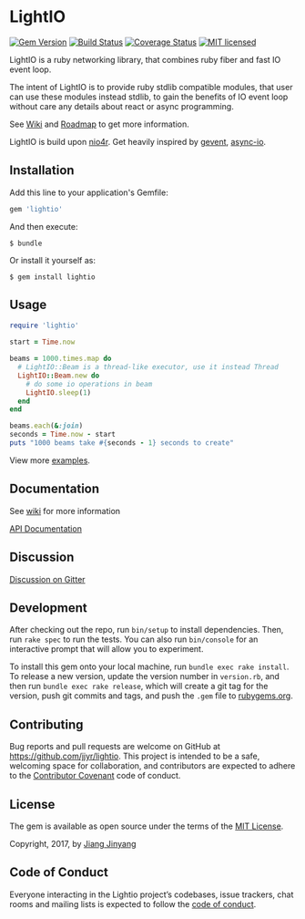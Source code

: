 # LightIO


[![Gem Version](https://badge.fury.io/rb/lightio.svg)](http://rubygems.org/gems/lightio)
[![Build Status](https://travis-ci.org/jjyr/lightio.svg?branch=master)](https://travis-ci.org/jjyr/lightio)
[![Coverage Status](https://coveralls.io/repos/github/socketry/lightio/badge.svg?branch=master)](https://coveralls.io/github/socketry/lightio?branch=master)
[![MIT licensed](https://img.shields.io/badge/license-MIT-blue.svg)](https://github.com/jjyr/lightio/blob/master/LICENSE.txt)

LightIO is a ruby networking library, that combines ruby fiber and fast IO event loop.

The intent of LightIO is to provide ruby stdlib compatible modules, that user can use these modules instead stdlib, to gain the benefits of IO event loop without care any details about react or async programming.

See [Wiki](https://github.com/jjyr/lightio/wiki) and [Roadmap](https://github.com/jjyr/lightio/wiki/Current-status-and-roadmap) to get more information.

LightIO is build upon [nio4r](https://github.com/socketry/nio4r). Get heavily inspired by [gevent](http://www.gevent.org/), [async-io](https://github.com/socketry/async-io).


## Installation

Add this line to your application's Gemfile:

```ruby
gem 'lightio'
```

And then execute:

    $ bundle

Or install it yourself as:

    $ gem install lightio

## Usage

``` ruby
require 'lightio'

start = Time.now

beams = 1000.times.map do
  # LightIO::Beam is a thread-like executor, use it instead Thread
  LightIO::Beam.new do
    # do some io operations in beam
    LightIO.sleep(1)
  end
end

beams.each(&:join)
seconds = Time.now - start
puts "1000 beams take #{seconds - 1} seconds to create"
```

View more [examples](/examples).

## Documentation

See [wiki](https://github.com/jjyr/lightio/wiki) for more information

[API Documentation](http://www.rubydoc.info/gems/lightio/frames)

## Discussion

[Discussion on Gitter](https://gitter.im/lightio-dev/Lobby?utm_source=share-link&utm_medium=link&utm_campaign=share-link)

## Development

After checking out the repo, run `bin/setup` to install dependencies. Then, run `rake spec` to run the tests. You can also run `bin/console` for an interactive prompt that will allow you to experiment.

To install this gem onto your local machine, run `bundle exec rake install`. To release a new version, update the version number in `version.rb`, and then run `bundle exec rake release`, which will create a git tag for the version, push git commits and tags, and push the `.gem` file to [rubygems.org](https://rubygems.org).

## Contributing

Bug reports and pull requests are welcome on GitHub at https://github.com/jjyr/lightio. This project is intended to be a safe, welcoming space for collaboration, and contributors are expected to adhere to the [Contributor Covenant](http://contributor-covenant.org) code of conduct.

## License

The gem is available as open source under the terms of the [MIT License](https://opensource.org/licenses/MIT).

Copyright, 2017, by [Jiang Jinyang](http://justjjy.com/)

## Code of Conduct

Everyone interacting in the Lightio project’s codebases, issue trackers, chat rooms and mailing lists is expected to follow the [code of conduct](https://github.com/[USERNAME]/lightio/blob/master/CODE_OF_CONDUCT.md).
